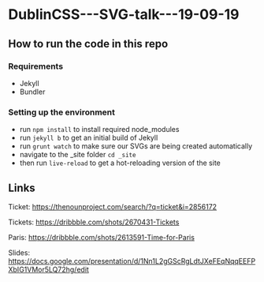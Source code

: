 # DublinCSS---SVG-talk---19-09-19

## How to run the code in this repo

### Requirements
- Jekyll
- Bundler

### Setting up the environment
- run `npm install` to install required node_modules
- run `jekyll b` to get an initial build of Jekyll
- run `grunt watch` to make sure our SVGs are being created automatically
- navigate to the _site folder `cd _site`
- then run `live-reload` to get a hot-reloading version of the site

## Links

Ticket: https://thenounproject.com/search/?q=ticket&i=2856172 

Tickets: https://dribbble.com/shots/2670431-Tickets

Paris: https://dribbble.com/shots/2613591-Time-for-Paris

Slides: https://docs.google.com/presentation/d/1Nn1L2gGScRgLdtJXeFEqNqqEEFPXbIG1VMor5LQ72hg/edit
